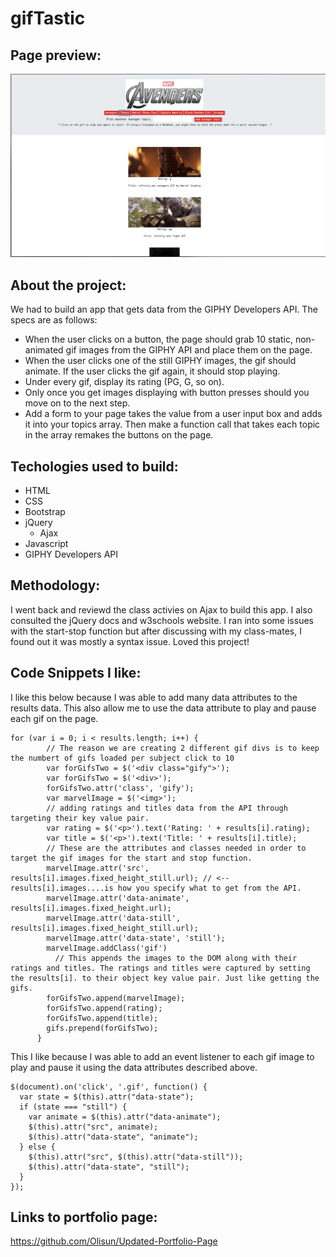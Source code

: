 # gifTastic

## Page preview: 
![](assets/images/screen-shot.png)

## About the project:
We had to build an app that gets data from the GIPHY Developers API. The specs are as follows:

  * When the user clicks on a button, the page should grab 10 static, non-animated gif images from the GIPHY API and place them on the page.
  * When the user clicks one of the still GIPHY images, the gif should animate. If the user clicks the gif again, it should stop playing.
  * Under every gif, display its rating (PG, G, so on).
  * Only once you get images displaying with button presses should you move on to the next step.
  * Add a form to your page takes the value from a user input box and adds it into your topics array. Then make a function call that takes each topic in the array remakes the buttons on the page.

## Techologies used to build:
  * HTML
  * CSS
  * Bootstrap
  * jQuery
    * Ajax
  * Javascript
  * GIPHY Developers API

## Methodology:

I went back and reviewd the class activies on Ajax to build this app. I also consulted the jQuery docs and w3schools website. I ran into some issues with the start-stop function but after discussing with my class-mates, I found out it was mostly a syntax issue. Loved this project!

## Code Snippets I like:
I like this below because I was able to add many data attributes to the results data. This also allow me to use the data attribute to play and pause each gif on the page.
```
for (var i = 0; i < results.length; i++) {
        // The reason we are creating 2 different gif divs is to keep the numbert of gifs loaded per subject click to 10
        var forGifsTwo = $('<div class="gify">');
        var forGifsTwo = $('<div>');
        forGifsTwo.attr('class', 'gify');
        var marvelImage = $('<img>');
        // adding ratings and titles data from the API through targeting their key value pair.
        var rating = $('<p>').text('Rating: ' + results[i].rating);
        var title = $('<p>').text('Title: ' + results[i].title);
        // These are the attributes and classes needed in order to target the gif images for the start and stop function.
        marvelImage.attr('src', results[i].images.fixed_height_still.url); // <-- results[i].images....is how you specify what to get from the API.
        marvelImage.attr('data-animate', results[i].images.fixed_height.url);
        marvelImage.attr('data-still', results[i].images.fixed_height_still.url);
        marvelImage.attr('data-state', 'still');
        marvelImage.addClass('gif')
          // This appends the images to the DOM along with their ratings and titles. The ratings and titles were captured by setting the results[i]. to their object key value pair. Just like getting the gifs.
        forGifsTwo.append(marvelImage);
        forGifsTwo.append(rating);
        forGifsTwo.append(title);
        gifs.prepend(forGifsTwo);
      }
```
This I like because I was able to add an event listener to each gif image to play and pause it using the data attributes described above.
```
$(document).on('click', '.gif', function() {
  var state = $(this).attr("data-state");
  if (state === "still") {
    var animate = $(this).attr("data-animate");
    $(this).attr("src", animate);
    $(this).attr("data-state", "animate");
  } else {
    $(this).attr("src", $(this).attr("data-still"));
    $(this).attr("data-state", "still");
  }
});
```

## Links to portfolio page: 

https://github.com/Olisun/Updated-Portfolio-Page

